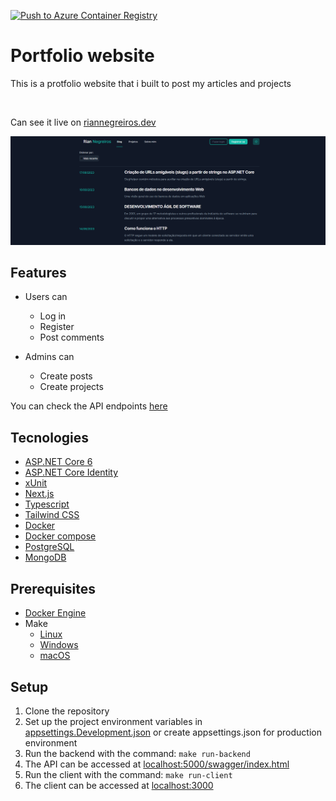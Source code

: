 [![Push to Azure Container Registry](https://github.com/RianNegreiros/portfolio/actions/workflows/main.yml/badge.svg)](https://github.com/RianNegreiros/portfolio/actions/workflows/main.yml)

# Portfolio website

This is a protfolio website that i built to post my articles and projects

<br />

Can see it live on [riannegreiros.dev](https://www.riannegreiros.dev)

![Homepage screenshot](./_docs/images/homepage.png)

## Features

- Users can
  - Log in
  - Register
  - Post comments

- Admins can
  - Create posts
  - Create projects

You can check the API endpoints [here](https://personalwebsitebackend.azurewebsites.net/swagger/index.html)

## Tecnologies

- [ASP.NET Core 6](https://dotnet.microsoft.com/en-us/download/dotnet/6.0)
- [ASP.NET Core Identity](https://learn.microsoft.com/en-us/aspnet/core/security/authentication/identity?view=aspnetcore-7.0&tabs=visual-studio)
- [xUnit](https://xunit.net/#documentation)
- [Next.js](https://nextjs.org/docs)
- [Typescript](https://www.typescriptlang.org/docs)
- [Tailwind CSS](https://tailwindcss.com/docs/installation)
- [Docker](https://docs.docker.com)
- [Docker compose](https://docs.docker.com/compose/gettingstarted)
- [PostgreSQL](https://www.postgresql.org/about)
- [MongoDB](https://www.mongodb.com/atlas/database)

## Prerequisites

- [Docker Engine](https://docs.docker.com/engine/install)
- Make
  - [Linux](https://www.gnu.org/software/make/)
  - [Windows](https://gnuwin32.sourceforge.net/packages/make.htm)
  - [macOS](https://formulae.brew.sh/formula/make)

## Setup

1. Clone the repository
2. Set up the project environment variables in [appsettings.Development.json](https://github.com/RianNegreiros/website/blob/main/backend/Backend.API/appsettings.Development.json) or create appsettings.json for production environment
3. Run the backend with the command: `make run-backend`
4. The API can be accessed at [localhost:5000/swagger/index.html](http://localhost:5000/swagger/index.html)
5. Run the client with the command: `make run-client`
6. The client can be accessed at [localhost:3000](http://localhost:3000)
